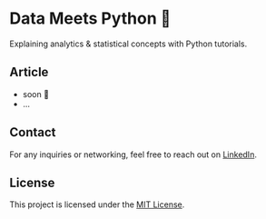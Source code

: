 # Data Meets Python 🐍

Explaining analytics & statistical concepts with Python tutorials.



## Article
- soon 🙂
- ...


## Contact
For any inquiries or networking, feel free to reach out on [LinkedIn](https://www.linkedin.com/in/josecruz-phd/).

## License
This project is licensed under the [MIT License](LICENSE).
